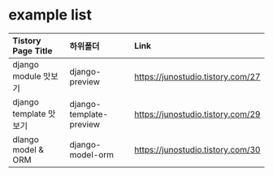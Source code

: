 # example list
  |Tistory Page Title|하위폴더|Link|
  |:-------------------|:------|:----------------|
  |django module 맛보기|django-preview|https://junostudio.tistory.com/27|
  |django template 맛보기|django-template-preview|https://junostudio.tistory.com/29|
  |dlango model & ORM|django-model-orm|https://junostudio.tistory.com/30|